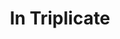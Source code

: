 ---
layout: project
permalink: /in_triplicate/
title: "In Triplicate"
medium: "Live A/V Performance"
created: "2015"
root: "/assets/01_projects/in_triplicate/"
bg-video: >
  <iframe src="https://player.vimeo.com/video/249836876" width="640" height="360" frameborder="0" webkitallowfullscreen mozallowfullscreen allowfullscreen></iframe>

description: >
  In Triplicate is a custom audio/visual instrument originally developed for the New Interfaces in Musical Expression showcase. 
  <br><br>
  Using a live camera and a live microphone, quick samples of sound and video can be chopped up and distorted using granular synthesis and slit-scan techniques.

showings:
  - text: Willamette University - 2019
  - text: Roulette - 2019
  - text: CATCH ~ 2018
  - text: Mana Contemporary - 2017
  - text: SXSW - 2016
  - text: Mixed Signals~ 2015
  - text: 3-Legged Dog - 2016
  - text: The Bellhouse ~ 2015

performances:
  - event: "SXSW Interactive Conference"
    date: "March 2016"
    location: "Austin, Texas"
  - event: "Mixed Signals"
    date: "February 2016"
    venue: "Umbrella Factory"
    location: "NYC"
  - event: "Pataphysical February "
    date: "February 2016"
    venue: "3-Legged Dog"
    location: "NYC"
  - event: "New Interfaces for Musical Expression"
    date: "December 2015"
    venue: "The Bellhouse"
    location: "NYC"

documentation:
  - "1.jpg"
  - "2.jpg"
  - "3.jpg"
  - "4.jpg"
  - "5.jpg"
  - "6.jpg"
  - "7.jpg"
  - "8.jpg"
---